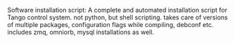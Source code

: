 Software installation script: A complete and automated installation script for Tango control system. not python, but shell scripting. takes care of versions of multiple packages, configuration flags while compiling, debconf etc. includes zmq, omniorb, mysql installations as well.
